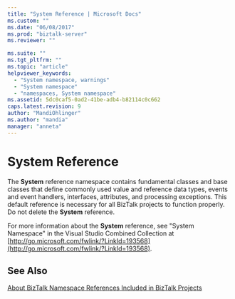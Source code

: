 ```yaml
---
title: "System Reference | Microsoft Docs"
ms.custom: ""
ms.date: "06/08/2017"
ms.prod: "biztalk-server"
ms.reviewer: ""

ms.suite: ""
ms.tgt_pltfrm: ""
ms.topic: "article"
helpviewer_keywords: 
  - "System namespace, warnings"
  - "System namespace"
  - "namespaces, System namespace"
ms.assetid: 5dc0caf5-0ad2-41be-adb4-b82114c0c662
caps.latest.revision: 9
author: "MandiOhlinger"
ms.author: "mandia"
manager: "anneta"
---
```

# System Reference
The **System** reference namespace contains fundamental classes and base classes that define commonly used value and reference data types, events and event handlers, interfaces, attributes, and processing exceptions. This default reference is necessary for all BizTalk projects to function properly. Do not delete the **System** reference.  
  
 For more information about the **System** reference, see "System Namespace" in the Visual Studio Combined Collection at [http://go.microsoft.com/fwlink/?LinkId=193568](http://go.microsoft.com/fwlink/?LinkId=193568).  
  
## See Also  
 [About BizTalk Namespace References Included in BizTalk Projects](../core/about-biztalk-namespace-references-included-in-biztalk-projects.md)